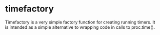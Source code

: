 # timefactory
Timefactory is a very simple factory function for creating running timers. It is intended as a simple alternative to wrapping code in calls to proc.time().

